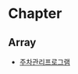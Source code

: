 # Chapter 
## Array
- [주차관리프로그램](https://github.com/Jinuk93/TIL/blob/master/Java/BitCamp_Java/docs/Array/%EC%A3%BC%EC%B0%A8%EA%B4%80%EB%A6%AC%ED%94%84%EB%A1%9C%EA%B7%B8%EB%9E%A8.md)


